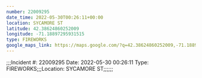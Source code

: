 ```yaml
---
number: 22009295
date_time: 2022-05-30T00:26:11+00:00
location: SYCAMORE ST
latitude: 42.38624860252009
longitude: -71.18897295931515
type: FIREWORKS
google_maps_link: https://maps.google.com/?q=42.38624860252009,-71.18897295931515
---
```


;;;Incident #: 22009295   Date: 2022-05-30 00:26:11   Type: FIREWORKS;;;Location: SYCAMORE ST;;;;;;
